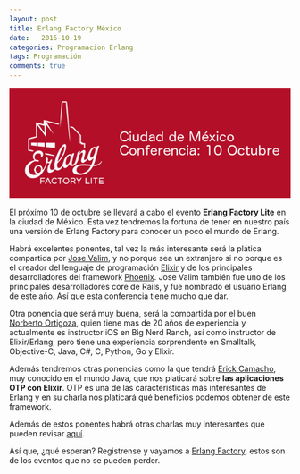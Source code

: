 ```yaml
---
layout: post
title: Erlang Factory México
date:   2015-10-19
categories: Programacion Erlang
tags: Programación
comments: true
---
```


![Erlang Factory](../images/banner_erlconf.png)

El próximo 10 de octubre se llevará a cabo el evento **Erlang Factory Lite** en la ciudad de México. Esta vez tendremos la fortuna de tener en nuestro país una versión de Erlang Factory para conocer un poco el mundo de Erlang.

Habrá excelentes ponentes, tal vez la más interesante será la plática compartida por [Jose Valim](https://twitter.com/josevalim), y no porque sea un extranjero si no porque es el creador del lenguaje de programación [Elixir](http://elixir-lang.org/) y de los principales desarrolladores del framework [Phoenix](http://www.phoenixframework.org/). Jose Valim también fue uno de los principales desarrolladores core de Rails, y fue nombrado el usuario Erlang de este año. Así que esta conferencia tiene mucho que dar.

Otra ponencia que será muy buena, será la compartida por el buen [Norberto Ortigoza](https://twitter.com/hiphoox), quien tiene mas de 20 años de experiencia y actualmente es instructor iOS en Big Nerd Ranch, así como instructor de Elixir/Erlang, pero tiene una experiencia sorprendente en Smalltalk, Objective-C, Java, C#, C, Python, Go y Elixir.

Además tendremos otras ponencias como la que tendrá [Erick Camacho](https://twitter.com/ecamacho), muy conocido en el mundo Java, que nos platicará sobre **las aplicaciones OTP con Elixir**. OTP es una de las características más interesantes de Erlang y en su charla nos platicará qué beneficios podemos obtener de este framework.

Además de estos ponentes habrá otras charlas muy interesantes que pueden revisar [aquí](http://www.erlang-factory.com/mexico2015/#speakers).

Así que, ¿qué esperan? Registrense y vayamos a [Erlang Factory](http://www.erlang-factory.com/mexico2015/home), estos son de los eventos que no se pueden perder.